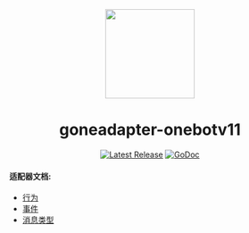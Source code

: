 <div align="center">
  <a href="https://github.com/gonebot-dev">
	<img width="160" src="https://avatars.githubusercontent.com/u/179014534?s=200&v=4" />
  </a>

  <h1>goneadapter-onebotv11</h1>
</div>
<div align="center">
	<a href="https://github.com/gonebot-dev/goneadapter-onebotv11/releases"><img src="https://img.shields.io/github/release/gonebot-dev/goneadapter-onebotv11.svg" alt="Latest Release"></a>
    <a href="https://pkg.go.dev/github.com/gonebot-dev/goneadapter-onebotv11?tab=doc"><img src="https://godoc.org/github.com/gonebot-dev/goneadapter-onebotv11?status.svg" alt="GoDoc"></a>
</div>

#### 适配器文档:
- [行为](./docs/actions.md)
- [事件](./docs/events.md)
- [消息类型](./docs/message_types.md)
